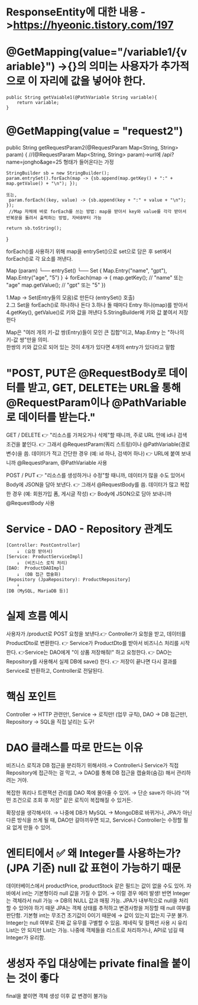 # ResponseEntity에 대한 내용  ->https://hyeonic.tistory.com/197 

#   @GetMapping(value="/variable1/{variable}")  ->{}의 의미는 사용자가 추가적으로 이 자리에 값을 넣어야 한다.
    public String getVaiable1(@PathVariable String variable){     
        return variable;
    }

# @GetMapping(value = "request2")
public String getRequestParam2(@RequestParam Map<String, String> param) { 
  //(@RequestParam Map<String, String> param)->url에 /api?name=jongho&age=25 형태가 들어온다는 가정
  
    StringBuilder sb = new StringBuilder();
    param.entrySet().forEach(map -> {sb.append(map.getKey() + ":" + map.getValue() + "\n"); });

    또는, 
     param.forEach((key, value) -> {sb.append(key + ":" + value + "\n"); }); 
     //Map 자체에 바로 forEach를 쓰는 방법: map을 받아서 key와 value를 각각 받아서 반복문을 돌려서 출력하는 방법, 자바8부터 가능

    return sb.toString();
}
  
forEach()를 사용하기 위해 map을 entrySet()으로 set으로 담은 후 set에서 forEach()로 각 요소를 꺼낸다.
  
Map (param)
 └── entrySet()
      └── Set {
           Map.Entry("name", "gpt"),
           Map.Entry("age", "5")
         }
           ↓
        forEach(map -> {
           map.getKey();  // "name" 또는 "age"
           map.getValue(); // "gpt" 또는 "5"
        })

1.Map → Set(Entry들의 모음)로 만든다 (entrySet() 호출)   
2.그 Set을 forEach()로 하나하나 돈다
3.하나 돌 때마다 Entry 하나(map)를 받아서
4.getKey(), getValue()로 키와 값을 꺼낸다
5.StringBuilder에 키와 값 붙여서 저장한다

 Map은 "여러 개의 키-값 쌍(Entry)들이 모인 큰 집합"이고, Map.Entry 는 "하나의 키-값 쌍"만을 의미.  
 한쌍의 키와 값으로 되어 있는 것이 4개가 있다면 4개의 entry가 있다라고 말함

# "POST, PUT은 @RequestBody로 데이터를 받고, GET, DELETE는 URL을 통해 @RequestParam이나 @PathVariable로 데이터를 받는다."
GET / DELETE
👉 "리소스를 가져오거나 삭제"할 때니까,  주로 URL 안에 id나 검색 조건을 붙인다. 👉 그래서 @RequestParam(쿼리 스트링)이나 @PathVariable(경로 변수)을 씀.
    데이터가 적고 간단한 경우 (예: id 하나, 검색어 하나) 👉 URL에 붙여 보내니까 @RequestParam, @PathVariable 사용

POST / PUT
👉 "리소스를 생성하거나 수정"할 때니까,  데이터가 많을 수도 있어서 Body에 JSON을 담아 보낸다. 👉 그래서 @RequestBody를 씀.
    데이터가 많고 복잡한 경우 (예: 회원가입 폼, 게시글 작성) 👉 Body에 JSON으로 담아 보내니까 @RequestBody 사용

# Service - DAO - Repository 관계도
    [Controller: PostController]   
        ↓  (요청 받아서)
    [Service: ProductServiceImpl]  
        ↓  (비즈니스 로직 처리)
    [DAO:  ProductDAOImpl]  
        ↓  (DB 접근 캡슐화)
    [Repository (JpaRepository): ProductRepository]  
        ↓  
    [DB (MySQL, MariaDB 등)]


# 실제 흐름 예시
사용자가 /product로 POST 요청을 보낸다.👉 Controller가 요청을 받고, 데이터를 ProductDto로 변환한다. 
👉 Service가 ProductDto를 받아서 비즈니스 처리를 시작한다. 👉Service는 DAO에게 "이 상품 저장해줘!" 하고 요청한다. 
👉 DAO는 Repository를 사용해서 실제 DB에 save() 한다. 👉 저장이 끝나면 다시 결과를 Service로 반환하고, Controller로 전달된다.

# 핵심 포인트
Controller → HTTP 관련만!, Service → 로직만! (업무 규칙), DAO → DB 접근만!, Repository → SQL을 직접 날리는 도구!

# DAO 클래스를 따로 만드는 이유
비즈니스 로직과 DB 접근을 분리하기 위해서야.→ Controller나 Service가 직접 Repository에 접근하는 걸 막고, → DAO를 통해 DB 접근을 캡슐화(숨김) 해서 관리하려는 거야.

복잡한 쿼리나 트랜잭션 관리를 DAO 쪽에 몰아줄 수 있어. → 단순 save가 아니라 "어떤 조건으로 조회 후 저장" 같은 로직이 복잡해질 수 있거든.

확장성을 생각해서야. → 나중에 DB가 MySQL → MongoDB로 바뀌거나, JPA가 아닌 다른 방식을 쓰게 될 때, DAO만 갈아끼우면 되고, Service나 Controller는 수정할 필요 없게 만들 수 있어.

# 엔티티에서 ✅ 왜 Integer를 사용하는가? (JPA 기준) null 값 표현이 가능하기 때문

데이터베이스에서 productPrice, productStock 같은 필드는 값이 없을 수도 있어. 
자바에서 int는 기본형이라 null 값을 가질 수 없어. → 이럴 경우 에러 발생!
반면 Integer는 객체라서 null 가능 → DB의 NULL 값과 매핑 가능. JPA가 내부적으로 null을 처리할 수 있어야 하기 때문
JPA는 객체 상태를 추적하고 변경사항을 저장할 때 null 여부를 판단함.
기본형 int는 무조건 초기값이 0이기 때문에 → 값이 있는지 없는지 구분 불가.
Integer는 null 여부로 진짜 값 유무를 구별할 수 있음.
제네릭 및 컬렉션 사용 시 유리
List<int>는 안 되지만 List<Integer>는 가능.
나중에 객체들을 리스트로 처리하거나, API로 넘길 때 Integer가 유리함.

# 생성자 주입 대상에는 private final을 붙이는 것이 좋다
  final을 붙이면 객체 생성 이후 값 변경이 불가능